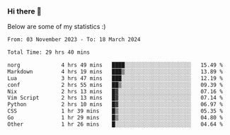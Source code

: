 ### Hi there 👋
Below are some of my statistics :)

<!--START_SECTION:waka-->

```txt
From: 03 November 2023 - To: 18 March 2024

Total Time: 29 hrs 40 mins

norg             4 hrs 49 mins   ████░░░░░░░░░░░░░░░░░░░░░   15.49 %
Markdown         4 hrs 19 mins   ███▒░░░░░░░░░░░░░░░░░░░░░   13.89 %
Lua              3 hrs 47 mins   ███░░░░░░░░░░░░░░░░░░░░░░   12.19 %
conf             2 hrs 55 mins   ██▒░░░░░░░░░░░░░░░░░░░░░░   09.39 %
Nix              2 hrs 13 mins   █▓░░░░░░░░░░░░░░░░░░░░░░░   07.16 %
Vim Script       2 hrs 13 mins   █▓░░░░░░░░░░░░░░░░░░░░░░░   07.14 %
Python           2 hrs 10 mins   █▓░░░░░░░░░░░░░░░░░░░░░░░   06.97 %
CSS              1 hr 39 mins    █▒░░░░░░░░░░░░░░░░░░░░░░░   05.35 %
Go               1 hr 29 mins    █▒░░░░░░░░░░░░░░░░░░░░░░░   04.80 %
Other            1 hr 26 mins    █░░░░░░░░░░░░░░░░░░░░░░░░   04.64 %
```

<!--END_SECTION:waka-->

<!--
**KlapenHz/KlapenHz** is a ✨ _special_ ✨ repository because its `README.md` (this file) appears on your GitHub profile.

Here are some ideas to get you started:

- 🔭 I’m currently working on ...
- 🌱 I’m currently learning ...
- 👯 I’m looking to collaborate on ...
- 🤔 I’m looking for help with ...
- 💬 Ask me about ...
- 📫 How to reach me: ...
- 😄 Pronouns: ...
- ⚡ Fun fact: ...
-->
